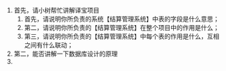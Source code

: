 1. 首先，请小树帮忙讲解译宝项目
    1. 首先，请说明你所负责的系统【结算管理系统】中表的字段是什么意思；
    2. 第二，请说明你所负责的【结算管理系统】在整个项目中的作用是什么；
    3. 第三，请说明你所负责的【结算管理系统】中每个表的作用是什么，互相之间有什么联动；
2. 第二，能否讲解一下数据库设计的原理
3. 